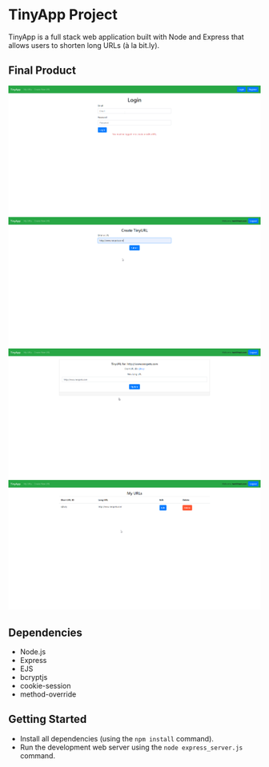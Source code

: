 # TinyApp Project

TinyApp is a full stack web application built with Node and Express that allows users to shorten long URLs (à la bit.ly).

## Final Product

!["Screenshot of Login page if attempting to edit or create a URL while not logged in"](https://github.com/WillWSmith/tinyapp/blob/master/docs/login-reqs.png?raw=true)
!["Screenshot of URL creation page"](https://github.com/WillWSmith/tinyapp/blob/master/docs/create-url.png?raw=true)
!["Screenshot of URL edit page"](https://github.com/WillWSmith/tinyapp/blob/master/docs/url-edit.png?raw=true)
!["Screenshot of URLs page"](https://github.com/WillWSmith/tinyapp/blob/master/docs/urls-page.png?raw=true)

## Dependencies

- Node.js
- Express
- EJS
- bcryptjs
- cookie-session
- method-override

## Getting Started

- Install all dependencies (using the `npm install` command).
- Run the development web server using the `node express_server.js` command.

